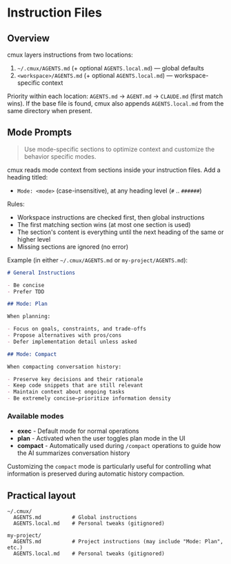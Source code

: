 # Instruction Files

## Overview

cmux layers instructions from two locations:

1. `~/.cmux/AGENTS.md` (+ optional `AGENTS.local.md`) — global defaults
2. `<workspace>/AGENTS.md` (+ optional `AGENTS.local.md`) — workspace-specific context

Priority within each location: `AGENTS.md` → `AGENT.md` → `CLAUDE.md` (first match wins). If the base file is found, cmux also appends `AGENTS.local.md` from the same directory when present.

## Mode Prompts

> Use mode-specific sections to optimize context and customize the behavior specific modes.

cmux reads mode context from sections inside your instruction files. Add a heading titled:

- `Mode: <mode>` (case-insensitive), at any heading level (`#` .. `######`)

Rules:

- Workspace instructions are checked first, then global instructions
- The first matching section wins (at most one section is used)
- The section's content is everything until the next heading of the same or higher level
- Missing sections are ignored (no error)

<!-- Note to developers: This behavior is implemented in src/services/systemMessage.ts (search for extractModeSection). Keep this documentation in sync with code changes. -->

Example (in either `~/.cmux/AGENTS.md` or `my-project/AGENTS.md`):

```markdown
# General Instructions

- Be concise
- Prefer TDD

## Mode: Plan

When planning:

- Focus on goals, constraints, and trade-offs
- Propose alternatives with pros/cons
- Defer implementation detail unless asked

## Mode: Compact

When compacting conversation history:

- Preserve key decisions and their rationale
- Keep code snippets that are still relevant
- Maintain context about ongoing tasks
- Be extremely concise—prioritize information density
```

### Available modes

- **exec** - Default mode for normal operations
- **plan** - Activated when the user toggles plan mode in the UI
- **compact** - Automatically used during `/compact` operations to guide how the AI summarizes conversation history

Customizing the `compact` mode is particularly useful for controlling what information is preserved during automatic history compaction.

## Practical layout

```
~/.cmux/
  AGENTS.md          # Global instructions
  AGENTS.local.md    # Personal tweaks (gitignored)

my-project/
  AGENTS.md          # Project instructions (may include "Mode: Plan", etc.)
  AGENTS.local.md    # Personal tweaks (gitignored)
```
